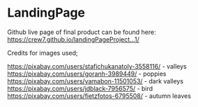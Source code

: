 # LandingPage



Github live page of final product can be found here: https://crew7.github.io/landingPageProject...1/

Credits for images used;

https://pixabay.com/users/stafichukanatoly-3558116/ - valleys
https://pixabay.com/users/goranh-3989449/ - poppies
https://pixabay.com/users/yamabon-11501053/ - dark valleys
https://pixabay.com/users/jdblack-7956575/ - bird
https://pixabay.com/users/fietzfotos-6795508/ - autumn leaves
